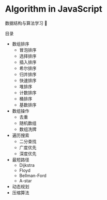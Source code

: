 # Algorithm in JavaScript

数据结构与算法学习 🤔

目录

- 数组排序
  - 冒泡排序
  - 选择排序
  - 插入排序
  - 希尔排序
  - 归并排序
  - 快速排序
  - 堆排序
  - 计数排序
  - 桶排序
  - 基数排序
- 数组操作
  - 去重
  - 随机数组
  - 数组洗牌
- 遍历搜索
  - 二分查找
  - 广度优先
  - 深度优先
- 最短路径
  - Dijkstra
  - Floyd
  - Bellman-Ford
  - A-star
- 动态规划
- 压缩算法
